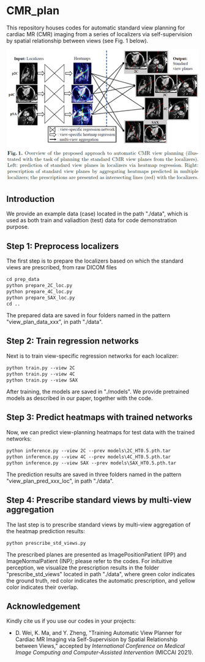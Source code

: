# CMR_plan
This repository houses codes for automatic standard view planning for cardiac MR (CMR) imaging from a series of localizers via self-supervision by spatial relationship between views (see Fig. 1 below).

![image](https://github.com/wd111624/CMR_plan/blob/main/concept.png)

## Introduction
We provide an example data (case) located in the path "./data", which is used as both train and valiadtion (test) data for code demonstration purpose.

## Step 1: Preprocess localizers
The first step is to prepare the localizers based on which the standard views are prescribed, from raw DICOM files
``` 
cd prep_data
python prepare_2C_loc.py
python prepare_4C_loc.py
python prepare_SAX_loc.py
cd ..
```
The prepared data are saved in four folders named in the pattern "view_plan_data_xxx", in path "./data".

## Step 2: Train regression networks
Next is to train view-specific regression networks for each localizer:
``` 
python train.py --view 2C
python train.py --view 4C
python train.py --view SAX
```
After training, the models are saved in "./models". We provide pretrained models as described in our paper, together with the code.

## Step 3: Predict heatmaps with trained networks
Now, we can predict view-planning heatmaps for test data with the trained networks:
``` 
python inference.py --view 2C --prev models\2C_HT0.5.pth.tar
python inference.py --view 4C --prev models\4C_HT0.5.pth.tar
python inference.py --view SAX --prev models\SAX_HT0.5.pth.tar
```
The prediction results are saved in three folders named in the pattern "view_plan_pred_xxx_loc", in path "./data".

## Step 4: Prescribe standard views by multi-view aggregation
The last step is to prescribe standard views by multi-view aggregation of the heatmap prediction results:
``` 
python prescribe_std_views.py
```
The prescribed planes are presented as ImagePositionPatient (IPP) and ImageNormalPatient (INP); please refer to the codes. For inituitive perception, we visualize the prescription results in the folder "prescribe_std_views" located in path "./data", where green color indicates the ground truth, red color indicates the automatic prescription, and yellow color indicates their overlap.

## Acknowledgement
Kindly cite us if you use our codes in your projects:
- D. Wei, K. Ma, and Y. Zheng, "Training Automatic View Planner for Cardiac MR Imaging via Self-Supervision by Spatial Relationship between Views," accepted by  *International Conference on Medical Image Computing and Computer-Assisted Intervention* (MICCAI 2021).
